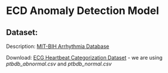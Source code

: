 # ECD Anomaly Detection Model

## Dataset:
Description: [MIT-BIH Arrhythmia Database](https://physionet.org/content/mitdb/1.0.0/)

Download: [ECG Heartbeat Categorization Dataset](https://www.kaggle.com/datasets/shayanfazeli/heartbeat) - we are using _ptbdb_abnormal.csv_ and _ptbdb_normal.csv_

